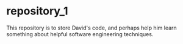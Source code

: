 # repository_1

This repository is to store David's code, and perhaps help him
learn something about helpful software engineering techniques.
